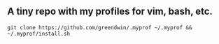 ## A tiny repo with my profiles for vim, bash, etc.

    git clone https://github.com/greendwin/.myprof ~/.myprof && ~/.myprof/install.sh
